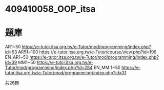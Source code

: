 # 409410058_OOP_itsa

# 題庫
AR1~50 https://e-tutor.itsa.org.tw/e-Tutor/mod/programming/index.php?id=63
AR51~100 https://e-tutor.itsa.org.tw/e-Tutor/course/view.php?id=196
EN_AR1~50 https://e-tutor.itsa.org.tw/e-Tutor/mod/programming/index.php?id=39
MM1~50 https://e-tutor.itsa.org.tw/e-Tutor/mod/programming/index.php?id=284
EN_MM 1~50 https://e-tutor.itsa.org.tw/e-Tutor/mod/programming/index.php?id=31

共26題
